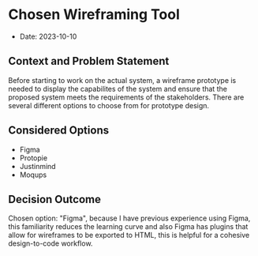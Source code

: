 # Chosen Wireframing Tool

* Date: 2023-10-10

## Context and Problem Statement

Before starting to work on the actual system, a wireframe prototype is needed to display the capabilites of the system and ensure that the proposed system meets the requirements of the stakeholders. There are several different options to choose from for prototype design.

## Considered Options

* Figma
* Protopie
* Justinmind
* Moqups

## Decision Outcome

Chosen option: "Figma", because I have previous experience using Figma, this familiarity reduces the learning curve and also Figma has plugins that allow for wireframes to be exported to HTML, this is helpful for a cohesive design-to-code workflow.
